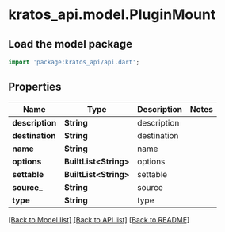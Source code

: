 # kratos_api.model.PluginMount

## Load the model package
```dart
import 'package:kratos_api/api.dart';
```

## Properties
Name | Type | Description | Notes
------------ | ------------- | ------------- | -------------
**description** | **String** | description | 
**destination** | **String** | destination | 
**name** | **String** | name | 
**options** | **BuiltList&lt;String&gt;** | options | 
**settable** | **BuiltList&lt;String&gt;** | settable | 
**source_** | **String** | source | 
**type** | **String** | type | 

[[Back to Model list]](../README.md#documentation-for-models) [[Back to API list]](../README.md#documentation-for-api-endpoints) [[Back to README]](../README.md)


